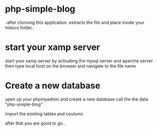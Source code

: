 # php-simple-blog
-after clonning this application. extracts the file and place inside your htdocs folder..


# start your xamp server
start your xamp server by activating the mysql server and aparche server
then type local host on the browser and navigate to the file name

# Create a new database
upen up your phpmyadmin and create a new database call the the data "php-simple-blog"

import the existing tables and coulums

after  that you are good to go...


